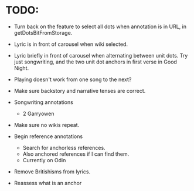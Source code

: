 # TODO:
* Turn back on the feature to select all dots when annotation is in URL, in getDotsBitFromStorage.
* Lyric is in front of carousel when wiki selected.
* Lyric briefly in front of carousel when alternating between unit dots. Try just songwriting, and the two unit dot anchors in first verse in Good Night.
* Playing doesn't work from one song to the next?

* Make sure backstory and narrative tenses are correct.

* Songwriting annotations
    * 2 Garryowen
* Make sure no wikis repeat.

* Begin reference annotations
    * Search for anchorless references.
    * Also anchored references if I can find them.
    * Currently on Odin

* Remove Britishisms from lyrics.
* Reassess what is an anchor
